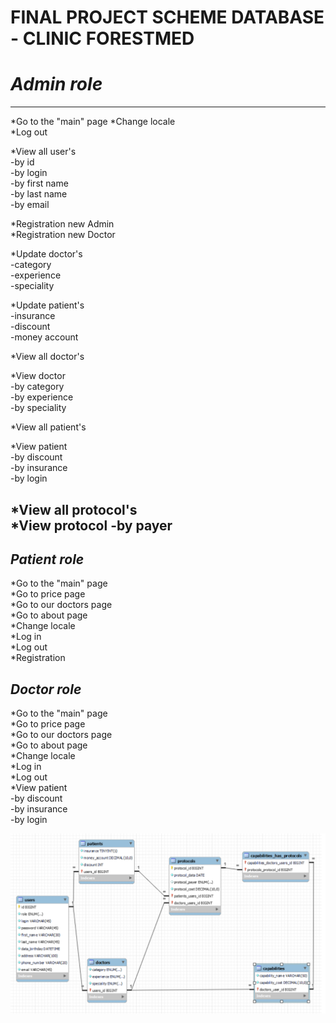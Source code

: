 #  FINAL PROJECT SCHEME DATABASE - CLINIC FORESTMED
#  _Admin role_
___
*Go to the "main" page 
*Change locale  
*Log out  

*View all user's  
-by id  
-by login  
-by first name  
-by last name  
-by email  

*Registration new Admin  
*Registration new Doctor  

*Update doctor's  
-category  
-experience  
-speciality  

*Update patient's   
-insurance  
-discount  
-money account  

*View all doctor's  

*View doctor  
-by category  
-by experience  
-by speciality  

*View all patient's  

*View patient  
-by discount  
-by insurance  
-by login  
  
*View all protocol's  
*View protocol
-by payer  
---    
_Patient role_  
---   
*Go to the "main" page  
*Go to price page  
*Go to our doctors page  
*Go to about page  
*Change locale  
*Log in  
*Log out  
*Registration  

_Doctor role_  
 --- 
*Go to the "main" page  
*Go to price page  
*Go to our doctors page  
*Go to about page  
*Change locale   
*Log in  
*Log out  
*View patient    
-by discount  
-by insurance  
-by login


![CLINIC SCHEME](medicine.png)

